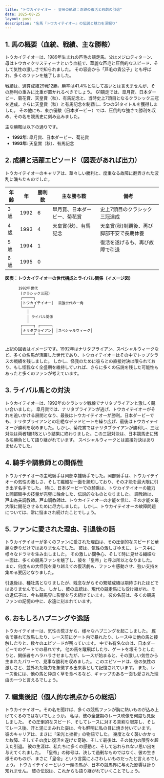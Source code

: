 ```yaml
---
title: "トウカイテイオー - 皇帝の軌跡：奇跡の復活と悲劇の引退"
date: 2025-08-25
layout: post
description: "名馬『トウカイテイオー』の伝説と魅力を深堀り"
---
```


## 1. 馬の概要（血統、戦績、主な勝鞍）

トウカイテイオーは、1989年生まれの芦毛の競走馬。父はメジロティターン、母はトウカイクリスティーナという血統で、華麗な芦毛と圧倒的なスピード、そして気性の激しさで知られました。  その容姿から「芦毛の貴公子」とも呼ばれ、多くのファンを魅了しました。

戦績は、通算成績29戦12勝。勝率は41.4%と決して高いとは言えませんが、その勝利の重みに比重が置かれるべきでしょう。  G1競走では、皐月賞、日本ダービー、菊花賞、天皇賞（秋）、有馬記念と、当時史上7頭目となるクラシック三冠を達成。さらに天皇賞（秋）と有馬記念を制覇し、5つのG1タイトルを獲得しました。  その他にも、東京優駿（日本ダービー）では、圧倒的な強さで勝利を収め、その名を競馬史に刻み込みました。

主な勝鞍は以下の通りです。

* **1992年**: 皐月賞、日本ダービー、菊花賞
* **1993年**: 天皇賞（秋）、有馬記念


## 2. 成績と活躍エピソード（図表があれば出力）

トウカイテイオーのキャリアは、華々しい勝利と、度重なる故障に翻弄された波乱に満ちたものでした。  

| 年齢 | 年  | 勝利数 | 主な勝ち鞍 | 備考                                      |
|------|-----|---------|-------------|-------------------------------------------|
| 3歳  | 1992 | 6       | 皐月賞、日本ダービー、菊花賞 | 史上7頭目のクラシック三冠達成             |
| 4歳  | 1993 | 4       | 天皇賞(秋)、有馬記念         | 天皇賞(秋)制覇後、再び脚部不安で長期休養 |
| 5歳  | 1994 | 1       |             | 復活を遂げるも、再び故障で引退             |
| 6歳  | 1995 | 0       |             |                                           |


**図表：トウカイテイオーの世代構成とライバル関係（イメージ図）**

```
      1992年世代
       (クラシック三冠)
       ┌─────┐
       │トウカイテイオー│  最強世代の一角
       └─────┘
          │
          │ ライバル関係
          │ 
       ┌─────┐ ┌─────┐
       │ナリタブライアン│ │スペシャルウィーク│
       └─────┘ └─────┘


```

上記の図表はイメージです。1992年はナリタブライアン、スペシャルウィークなど、多くの名馬が活躍した世代であり、トウカイテイオーはその中でトップクラスの戦績を残しました。  しかし、怪我のために彼らとの直接対決は限られており、もし怪我なく全盛期を維持していれば、さらに多くの伝説を残した可能性もあったと多くのファンが考えています。


## 3. ライバル馬との対決

トウカイテイオーは、1992年のクラシック戦線でナリタブライアンと激しく競い合いました。  皐月賞では、ナリタブライアンが逃げ、トウカイテイオーがそれを追いかける展開となり、最後はトウカイテイオーが勝利。日本ダービーでも、ナリタブライアンとの壮絶なデッドヒートを繰り広げ、最後はトウカイテイオーが勝利を収めました。しかし、菊花賞ではナリタブライアンが勝利し、三冠対決は両者1勝1敗という結果に終わりました。この三冠対決は、日本競馬史に残る名勝負として語り継がれています。  スペシャルウィークとは直接対決はありませんでした。


## 4. 騎手や調教師との関係性

トウカイテイオーの主戦騎手は岡部幸雄騎手でした。岡部騎手は、トウカイテイオーの気性の激しさ、そして繊細な一面を熟知しており、その才能を最大限に引き出す名手でした。  特に、日本ダービーでの騎乗は、トウカイテイオーの能力と岡部騎手の技量が完璧に融合した、伝説的なものとなりました。  調教師は、戸山為夫調教師。戸山調教師は、トウカイテイオーの才能を信じ、その才能を最大限に開花させるために尽力しました。  しかし、トウカイテイオーの故障問題については、常に悩まされ続けたことでしょう。


## 5. ファンに愛された理由、引退後の話

トウカイテイオーが多くのファンに愛された理由は、その圧倒的なスピードと華麗な走りだけではありませんでした。  彼は、気性の激しさゆえに、レース中に様々なドラマを生み出しました。  その激しい闘争心、そして時に見せる繊細な一面は、多くの競馬ファンを魅了し、彼を「皇帝」と呼ぶ所以となりました。  また、何度もの大怪我を乗り越えての復活劇も、ファンを感動させ、強い支持を集める要因となりました。

引退後は、種牡馬となりましたが、残念ながらその繁殖成績は期待されたほどではありませんでした。  しかし、彼の血統は、現代の競走馬にも受け継がれ、その遺伝子は、今も競馬界に影響を与え続けています。  彼の名前は、多くの競馬ファンの記憶の中に、永遠に刻まれています。


## 6. おもしろハプニングや逸話

トウカイテイオーは、気性の荒さから、様々なハプニングを起こしました。  厩舎で暴れて放馬したり、レース前にゲート内で暴れたり、レース中に他の馬と接触したりと、数々のエピソードが残っています。  中でも有名なのは、日本ダービーでのゲートでの暴れです。  他の馬を蹴飛ばしたり、ゲートを壊そうとしたりと、関係者をハラハラさせましたが、レースが始まると、その激しい気性から生まれたパワーで、見事な勝利を収めました。  このエピソードは、彼の気性の激しさと、並外れた能力を象徴する出来事として記憶されています。  また、レース後には、他の馬と仲良く草を食べるなど、ギャップのある一面も愛された理由の一つと言えるでしょう。


## 7. 編集後記（個人的な視点からの総括）

トウカイテイオー。その名を聞けば、多くの競馬ファンが胸に熱いものが込み上げてくるのではないでしょうか。  私は、彼の全盛期のレース映像を何度も見返しました。  その圧倒的なスピード、そしてレースに対する真剣な眼差し、そしてレース後、汗と泥にまみれた姿は、今も鮮明に私の目に焼き付いています。  彼のキャリアは、まさに「栄光と挫折」の物語でした。  幾度となく襲いかかった故障、そしてその度に復活を遂げた奇跡、そして最後は、その体力の限界を超えた引退。  彼の生涯は、私たちに多くの感動と、そして忘れられない思い出を与えてくれました。  「皇帝」の称号は、決して過剰なものではなく、彼の生き様そのものが、まさに「皇帝」という言葉にふさわしいものだったと言えるでしょう。  トウカイテイオーという一頭の馬が、日本の競馬界に与えた影響は計り知れません。  彼の伝説は、これからも語り継がれていくことでしょう。
